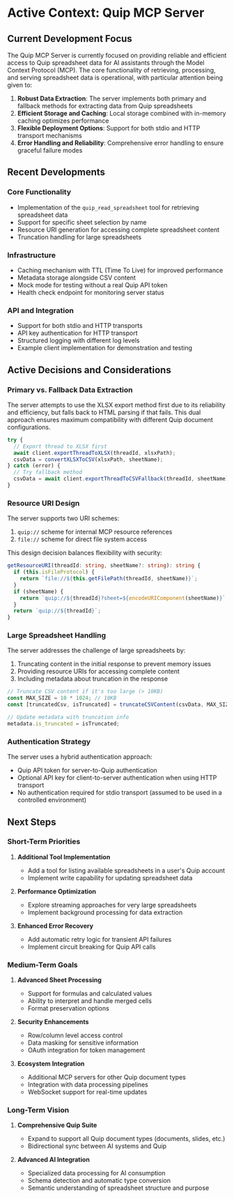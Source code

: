 # Active Context: Quip MCP Server

## Current Development Focus

The Quip MCP Server is currently focused on providing reliable and efficient access to Quip spreadsheet data for AI assistants through the Model Context Protocol (MCP). The core functionality of retrieving, processing, and serving spreadsheet data is operational, with particular attention being given to:

1. **Robust Data Extraction**: The server implements both primary and fallback methods for extracting data from Quip spreadsheets
2. **Efficient Storage and Caching**: Local storage combined with in-memory caching optimizes performance
3. **Flexible Deployment Options**: Support for both stdio and HTTP transport mechanisms
4. **Error Handling and Reliability**: Comprehensive error handling to ensure graceful failure modes

## Recent Developments

### Core Functionality
- Implementation of the `quip_read_spreadsheet` tool for retrieving spreadsheet data
- Support for specific sheet selection by name
- Resource URI generation for accessing complete spreadsheet content
- Truncation handling for large spreadsheets

### Infrastructure
- Caching mechanism with TTL (Time To Live) for improved performance
- Metadata storage alongside CSV content
- Mock mode for testing without a real Quip API token
- Health check endpoint for monitoring server status

### API and Integration
- Support for both stdio and HTTP transports
- API key authentication for HTTP transport
- Structured logging with different log levels
- Example client implementation for demonstration and testing

## Active Decisions and Considerations

### Primary vs. Fallback Data Extraction
The server attempts to use the XLSX export method first due to its reliability and efficiency, but falls back to HTML parsing if that fails. This dual approach ensures maximum compatibility with different Quip document configurations.

```typescript
try {
  // Export thread to XLSX first
  await client.exportThreadToXLSX(threadId, xlsxPath);
  csvData = convertXLSXToCSV(xlsxPath, sheetName);
} catch (error) {
  // Try fallback method
  csvData = await client.exportThreadToCSVFallback(threadId, sheetName);
}
```

### Resource URI Design
The server supports two URI schemes:
1. `quip://` scheme for internal MCP resource references
2. `file://` scheme for direct file system access

This design decision balances flexibility with security:

```typescript
getResourceURI(threadId: string, sheetName?: string): string {
  if (this.isFileProtocol) {
    return `file://${this.getFilePath(threadId, sheetName)}`;
  }
  if (sheetName) {
    return `quip://${threadId}?sheet=${encodeURIComponent(sheetName)}`;
  }
  return `quip://${threadId}`;
}
```

### Large Spreadsheet Handling
The server addresses the challenge of large spreadsheets by:
1. Truncating content in the initial response to prevent memory issues
2. Providing resource URIs for accessing complete content
3. Including metadata about truncation in the response

```typescript
// Truncate CSV content if it's too large (> 10KB)
const MAX_SIZE = 10 * 1024; // 10KB
const [truncatedCsv, isTruncated] = truncateCSVContent(csvData, MAX_SIZE);

// Update metadata with truncation info
metadata.is_truncated = isTruncated;
```

### Authentication Strategy
The server uses a hybrid authentication approach:
- Quip API token for server-to-Quip authentication
- Optional API key for client-to-server authentication when using HTTP transport
- No authentication required for stdio transport (assumed to be used in a controlled environment)

## Next Steps

### Short-Term Priorities
1. **Additional Tool Implementation**
   - Add a tool for listing available spreadsheets in a user's Quip account
   - Implement write capability for updating spreadsheet data

2. **Performance Optimization**
   - Explore streaming approaches for very large spreadsheets
   - Implement background processing for data extraction

3. **Enhanced Error Recovery**
   - Add automatic retry logic for transient API failures
   - Implement circuit breaking for Quip API calls

### Medium-Term Goals
1. **Advanced Sheet Processing**
   - Support for formulas and calculated values
   - Ability to interpret and handle merged cells
   - Format preservation options

2. **Security Enhancements**
   - Row/column level access control
   - Data masking for sensitive information
   - OAuth integration for token management

3. **Ecosystem Integration**
   - Additional MCP servers for other Quip document types
   - Integration with data processing pipelines
   - WebSocket support for real-time updates

### Long-Term Vision
1. **Comprehensive Quip Suite**
   - Expand to support all Quip document types (documents, slides, etc.)
   - Bidirectional sync between AI systems and Quip

2. **Advanced AI Integration**
   - Specialized data processing for AI consumption
   - Schema detection and automatic type conversion
   - Semantic understanding of spreadsheet structure and purpose

